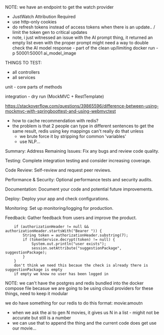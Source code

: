 NOTE: we have an endpoint to get the watch provider
- JustWatch Attribution Required
- use http-only cookies
- do refresh tokens instead of access tokens when there is an update.. / limit the token gen to critical updates
- note, i just witnessed an issue with the AI prompt thing, it returned an empty list even with the proper prompt
  might need a way to double check the AI model response - part of the clean up/limiting
docker run -p 50001:50001 ai_model_image



THINGS TO TEST:
- all controllers
- all services


unit - core parts of methods

integration - dry run (MockMVC + RestTemplate)

https://stackoverflow.com/questions/39865596/difference-between-using-mockmvc-with-springboottest-and-using-webmvctest



- how to cache recommendation with redis?
- the problem is that 2 people can type in different sentences to get the same result, redis using key mappings can't really do that unless
  - we brute force it by stripping for common 'variables'
  - use NLP...


<!-- NOTE:
our Python server runs on HTTP/1.1, to fix this we are on the spring side referencing 1.1, but you can also get aroudn this with TLS

 -->


 Summary:
Address Remaining Issues: Fix any bugs and review code quality.

Testing: Complete integration testing and consider increasing coverage.

Code Review: Self-review and request peer reviews.

Performance & Security: Optional performance tests and security audits.

Documentation: Document your code and potential future improvements.

Deploy: Deploy your app and check configurations.

Monitoring: Set up monitoring/logging for production.

Feedback: Gather feedback from users and improve the product.




        if (authorizationHeader != null && authorizationHeader.startsWith("Bearer ")) {
            String token = authorizationHeader.substring(7);
            if (tokenService.decrypt(token) != null) {
                System.out.println("user exists");
                session.setAttribute("suggestionPackage", suggestionPackage);             
            }
        }
        don't think we need this becaue the check is already there is suggestionPackage is empty
        if empty we know no user has been logged in


  NOTE: we can't have the postgres and redis bundled into the docker compose file
  becasue we are going to be using cloud providers for these things, need to keep
  it modular 



  we do have something for our redis to do this format: movie:amoutn
  - when we ask the ai to gen N movies, it gives us N in a list - mighit not be accurate but still is a number
  - we can use that to append the thing and the current code does get use our movie...
